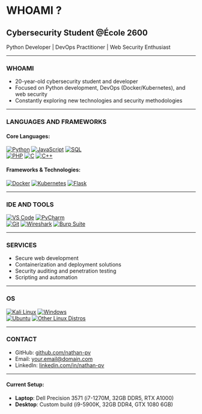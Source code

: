 # WHOAMI ?

## Cybersecurity Student @École 2600

Python Developer | DevOps Practitioner | Web Security Enthusiast

---

### WHOAMI

- 20-year-old cybersecurity student and developer
- Focused on Python development, DevOps (Docker/Kubernetes), and web security
- Constantly exploring new technologies and security methodologies

---

### LANGUAGES AND FRAMEWORKS

#### Core Languages:
[![Python](https://...)]() [![JavaScript](https://...)]() [![SQL](https://...)]()  
[![PHP](https://...)]() [![C](https://...)]() [![C++](https://...)]()

#### Frameworks & Technologies:
[![Docker](https://...)]() [![Kubernetes](https://...)]() [![Flask](https://...)]()

---

### IDE AND TOOLS

[![VS Code](https://...)]() [![PyCharm](https://...)]()  
[![Git](https://...)]() [![Wireshark](https://...)]() [![Burp Suite](https://...)]()

---

### SERVICES

- Secure web development
- Containerization and deployment solutions
- Security auditing and penetration testing
- Scripting and automation

---

### OS

[![Kali Linux](https://...)]() [![Windows](https://...)]()  
[![Ubuntu](https://...)]() [![Other Linux Distros](https://...)]()

---

### CONTACT

- GitHub: [github.com/nathan-pv](https://github.com/nathan-pv)
- Email: [your.email@domain.com]()
- LinkedIn: [linkedin.com/in/nathan-pv]()

---

#### Current Setup:
- **Laptop**: Dell Precision 3571 (i7-1270M, 32GB DDR5, RTX A1000)
- **Desktop**: Custom build (i9-5900K, 32GB DDR4, GTX 1080 6GB)
